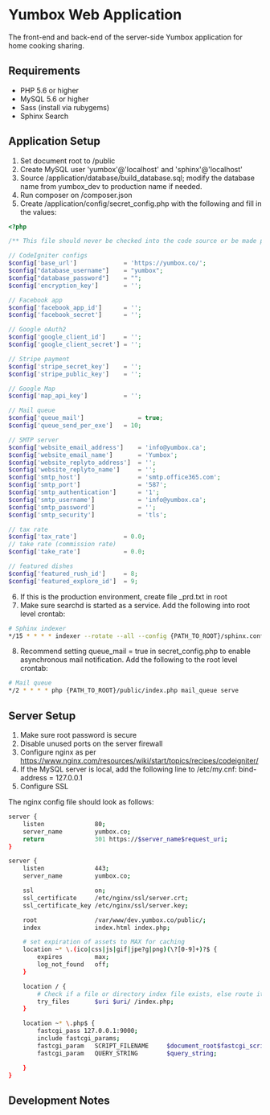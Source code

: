 # Yumbox Web Application #

The front-end and back-end of the server-side Yumbox application for home cooking sharing.

## Requirements ##

- PHP 5.6 or higher
- MySQL 5.6 or higher
- Sass (install via rubygems)
- Sphinx Search

## Application Setup ##

1. Set document root to /public
2. Create MySQL user 'yumbox'@'localhost' and 'sphinx'@'localhost'
3. Source /application/database/build_database.sql; modify the database name from yumbox_dev to production name if needed.
4. Run composer on /composer.json
5. Create /application/config/secret_config.php with the following and fill in the values:

```php
<?php

/** This file should never be checked into the code source or be made public **/

// CodeIgniter configs
$config['base_url'] 			= 'https://yumbox.co/';
$config["database_username"] 	= "yumbox";
$config["database_password"] 	= "";
$config['encryption_key'] 		= '';

// Facebook app
$config['facebook_app_id']		= '';
$config['facebook_secret']		= '';

// Google oAuth2
$config['google_client_id']		= '';
$config['google_client_secret']	= '';

// Stripe payment
$config['stripe_secret_key']	= '';
$config['stripe_public_key']	= '';

// Google Map
$config['map_api_key']          = '';

// Mail queue
$config['queue_mail']				= true;
$config['queue_send_per_exe']	= 10;

// SMTP server
$config['website_email_address']    = 'info@yumbox.ca';
$config['website_email_name']       = 'Yumbox';
$config['website_replyto_address']  = '';
$config['website_replyto_name']     = '';
$config['smtp_host']                = 'smtp.office365.com';
$config['smtp_port']                = '587';
$config['smtp_authentication']      = '1';
$config['smtp_username']            = 'info@yumbox.ca';
$config['smtp_password']            = '';
$config['smtp_security']            = 'tls';

// tax rate
$config['tax_rate']				= 0.0;
// take rate (commission rate)
$config['take_rate']			= 0.0;

// featured dishes
$config['featured_rush_id']		= 8;
$config['featured_explore_id']	= 9;
```

6. If this is the production environment, create file _prd.txt in root
7. Make sure searchd is started as a service. Add the following into root level crontab:

```bash
# Sphinx indexer
*/15 * * * * indexer --rotate --all --config {PATH_TO_ROOT}/sphinx.conf
```

8. Recommend setting queue_mail = true in secret_config.php to enable asynchronous mail notification.
Add the following to the root level crontab:

```bash
# Mail queue
*/2 * * * * php {PATH_TO_ROOT}/public/index.php mail_queue serve
```

## Server Setup ##

1. Make sure root password is secure
2. Disable unused ports on the server firewall
3. Configure nginx as per https://www.nginx.com/resources/wiki/start/topics/recipes/codeigniter/
4. If the MySQL server is local, add the following line to /etc/my.cnf:
  bind-address = 127.0.0.1
5. Configure SSL

The nginx config file should look as follows:

```bash
server {
	listen				80;
	server_name			yumbox.co;
	return				301 https://$server_name$request_uri;
}

server {
    listen				443;
    server_name			yumbox.co;

    ssl					on;
    ssl_certificate 	/etc/nginx/ssl/server.crt;
    ssl_certificate_key	/etc/nginx/ssl/server.key;

    root 				/var/www/dev.yumbox.co/public/;
    index 				index.html index.php;

    # set expiration of assets to MAX for caching
    location ~* \.(ico|css|js|gif|jpe?g|png)(\?[0-9]+)?$ {
        expires 		max;
        log_not_found 	off;
    }

    location / {
        # Check if a file or directory index file exists, else route it to index.php.
        try_files 		$uri $uri/ /index.php;
    }

    location ~* \.php$ {
        fastcgi_pass 127.0.0.1:9000;
        include fastcgi_params;
        fastcgi_param	SCRIPT_FILENAME		$document_root$fastcgi_script_name;
        fastcgi_param	QUERY_STRING		$query_string;

    }
}
```

## Development Notes ##

